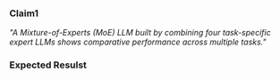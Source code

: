 ### Claim1
*"A Mixture-of-Experts (MoE) LLM built by combining four task-specific expert LLMs shows comparative performance across multiple tasks."*

### Expected Resulst

<!-- | Header 1 | Header 2 | Header 3 |
|---|---|---|
| Data 1A | Data 2A | Data 3A |
| Data 1B | Data 2B | Data 3B | -->
